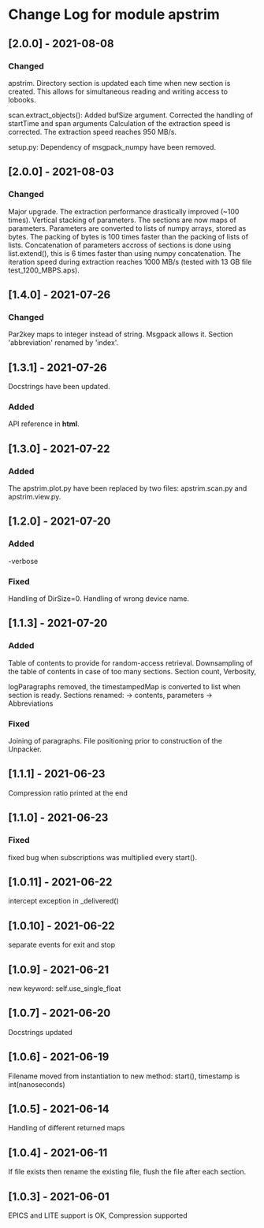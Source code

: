 # Change Log for module apstrim
 

## [2.0.0] - 2021-08-08

### Changed

apstrim. Directory section is updated each time when new section is created.
This allows for simultaneous reading and writing access to lobooks.

scan.extract_objects():
Added bufSize argument. Corrected the handling of startTime and span arguments
Calculation of the extraction speed is corrected. The extraction speed reaches 950 MB/s.

setup.py:
Dependency of msgpack_numpy have been removed.

## [2.0.0] - 2021-08-03

### Changed 

Major upgrade. The extraction performance drastically improved (~100 times). 
Vertical stacking of parameters. The sections are now maps of parameters.
Parameters are converted to lists of numpy arrays, stored as bytes. 
The packing of bytes is 100 times faster than the packing of lists of lists.
Concatenation of parameters accross of sections is done using list.extend(),
this is 6 times faster than using numpy concatenation.
The iteration speed during extraction reaches 1000 MB/s (tested with 
13 GB file test_1200_MBPS.aps).

## [1.4.0] - 2021-07-26

### Changed 
Par2key maps to integer instead of string. Msgpack allows it.
Section 'abbreviation' renamed by 'index'.

## [1.3.1] - 2021-07-26
Docstrings have been updated.

### Added

API reference in **html**.

## [1.3.0] - 2021-07-22

### Added

The apstrim.plot.py have been replaced by two files: apstrim.scan.py and 
apstrim.view.py. 

## [1.2.0] - 2021-07-20

### Added
-verbose

### Fixed
Handling of DirSize=0.
Handling of wrong device name.

## [1.1.3] - 2021-07-20
 
### Added

Table of contents to provide for random-access retrieval.
Downsampling of the table of contents in case of too many sections.
Section count, Verbosity, 
 


logParagraphs removed, the timestampedMap is converted to list when 
section is ready.
Sections renamed: -> contents, parameters -> Abbreviations

### Fixed

Joining of paragraphs.
File positioning prior to construction of the Unpacker.

## [1.1.1] - 2021-06-23
  
Compression ratio printed at the end
  
## [1.1.0] - 2021-06-23

### Fixed
fixed bug when subscriptions was multiplied every start().

## [1.0.11] - 2021-06-22

intercept exception in _delivered()

## [1.0.10] - 2021-06-22

separate events for exit and stop

## [1.0.9] - 2021-06-21

new keyword: self.use_single_float

## [1.0.7] - 2021-06-20

Docstrings updated

## [1.0.6] - 2021-06-19

Filename moved from instantiation to new method: start(), timestamp is int(nanoseconds)

## [1.0.5] - 2021-06-14

Handling of different returned maps

## [1.0.4] - 2021-06-11

If file exists then rename the existing file, flush the file after each section.

## [1.0.3] - 2021-06-01

EPICS and LITE support is OK, Compression supported
